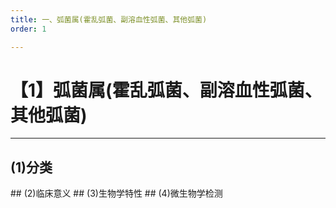 ```yaml
---
title: 一、弧菌属(霍乱弧菌、副溶血性弧菌、其他弧菌)
order: 1

---
```


# 【1】弧菌属(霍乱弧菌、副溶血性弧菌、其他弧菌)

<kaodian :text="'微生物学检验记忆卡'" />

<!-- ###### 第十二章 弧菌科

> 微生物学检验 -->

<beitiW/>

---

## (1)分类

<son :text="'微生物学检验记忆卡'" text1="(1)分类" :textOption="[['熟悉',' 基本知识','专业知识'],['熟悉',' 基本知识','专业知识'],['熟悉',' 基本知识','专业知识']]" />
## (2)临床意义
<son :text="'微生物学检验记忆卡'" text1="(2)临床意义" :textOption="[['掌握',' 相关专业知识','专业知识'],['掌握',' 相关专业知识','专业知识'],['熟悉',' 相关专业知识','专业知识']]" />
## (3)生物学特性
<son :text="'微生物学检验记忆卡'" text1="(3)生物学特性" :textOption="[['掌握',' 基本知识','专业知识'],['熟练掌握',' 基本知识','专业知识'],['熟练掌握',' 基本知识','专业知识']]" />
## (4)微生物学检测
<son :text="'微生物学检验记忆卡'" text1="(4)微生物学检测" :textOption="[['掌握','专业知识','专业实践能力'],['熟练掌握','专业知识','专业实践能力'],['熟练掌握','专业知识','专业实践能力']]" />
